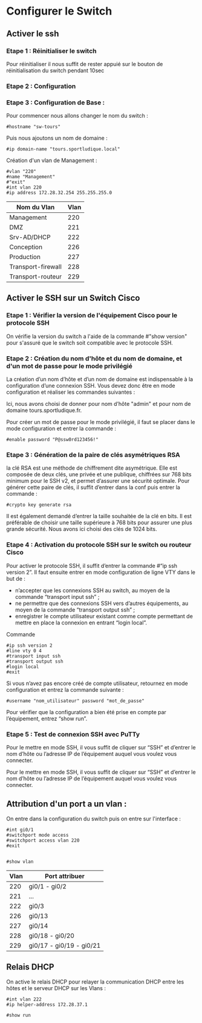 # **Configurer le Switch**

## Activer le ssh

### Etape 1 : Réinitialiser le switch

Pour réinitialiser il nous suffit de rester appuié sur le bouton de réinitialisation du switch pendant 10sec

### Etape 2 : Configuration

### Etape 3 : Configuration de Base :

Pour commencer nous allons changer le nom du switch :

    #hostname "sw-tours"

Puis nous ajoutons un nom de domaine : 

    #ip domain-name "tours.sportludique.local"

Création d'un vlan de Management :

    #vlan "220"
    #name "Management"
    #"exit"
    #int vlan 220
    #ip address 172.28.32.254 255.255.255.0


| Nom du Vlan | Vlan |
|-|-|
| Management | 220 |
| DMZ | 221 |
| Srv-AD/DHCP | 222 |
| Conception | 226 |
| Production | 227 |
| Transport-firewall | 228 |
| Transport-routeur | 229 |


## Activer le SSH sur un Switch Cisco

### Etape 1 : Vérifier la version de l'équipement Cisco pour le protocole SSH

On vérifie la version du switch a l'aide de la commande #"show version" pour s'assuré que le switch soit compatible avec le protocole SSH.

### Etape 2 : Création du nom d'hôte et du nom de domaine, et d'un mot de passe pour le mode privilégié

La création d’un nom d’hôte et d’un nom de domaine est indispensable à la configuration d’une connexion SSH. Vous devez donc être en mode configuration et réaliser les commandes suivantes :

<screen>

Ici, nous avons choisi de donner pour nom d’hôte "admin" et pour nom de domaine tours.sportludique.fr.

Pour créer un mot de passe pour le mode privilégié, il faut se placer dans le mode configuration et entrer la commande :

    #enable password "P@ssw0rd123456!"

### Etape 3 : Génération de la paire de clés asymétriques RSA

la clé RSA est une méthode de chiffrement dite asymétrique. Elle est composée de deux clés, une privée et une publique, chiffrées sur 768 bits minimum pour le SSH v2, et permet d’assurer une sécurité optimale. Pour générer cette paire de clés, il suffit d’entrer dans la conf puis entrer la commande :

    #crypto key generate rsa

Il est également demandé d’entrer la taille souhaitée de la clé en bits. Il est préférable de choisir une taille supérieure à 768 bits pour assurer une plus grande sécurité. Nous avons ici choisi des clés de 1024 bits.

### Etape 4 : Activation du protocole SSH sur le switch ou routeur Cisco

Pour activer le protocole SSH, il suffit d’entrer la commande #“ip ssh version 2”. Il faut ensuite entrer en mode configuration de ligne VTY dans le but de :

- n’accepter que les connexions SSH au switch, au moyen de la commande “transport input ssh” ;
- ne permettre que des connexions SSH vers d’autres équipements, au moyen de la commande “transport output ssh” ;
- enregistrer le compte utilisateur existant comme compte permettant de mettre en place la connexion en entrant “login local”.

Commande

    #ip ssh version 2
    #line vty 0 4
    #transport input ssh
    #transport output ssh
    #login local
    #exit

Si vous n’avez pas encore créé de compte utilisateur, retournez en mode configuration et entrez la commande suivante :

    #username "nom_utilisateur" password "mot_de_passe"

Pour vérifier que la configuration a bien été prise en compte par l’équipement, entrez “show run”.

### Etape 5 : Test de connexion SSH avec PuTTy

Pour le mettre en mode SSH, il vous suffit de cliquer sur “SSH” et d’entrer le nom d’hôte ou l’adresse IP de l’équipement auquel vous voulez vous connecter.

Pour le mettre en mode SSH, il vous suffit de cliquer sur “SSH” et d’entrer le nom d’hôte ou l’adresse IP de l’équipement auquel vous voulez vous connecter.




## Attribution d'un port a un vlan :

On entre dans la configuration du switch puis on entre sur l'interface : 

    #int gi0/1
    #switchport mode access
    #switchport access vlan 220
    #exit


    #show vlan


| Vlan | Port attribuer |
|-|-|
| 220 | gi0/1 - gi0/2 |
| 221 | ... |
| 222 | gi0/3 |
| 226 | gi0/13 |
| 227 | gi0/14 |
| 228 | gi0/18 - gi0/20 |
| 229 | gi0/17 - gi0/19 - gi0/21 |


## Relais DHCP

On active le relais DHCP pour relayer la communication DHCP entre les hôtes et le serveur DHCP sur les Vlans :

    #int vlan 222
    #ip helper-address 172.28.37.1

    #show run